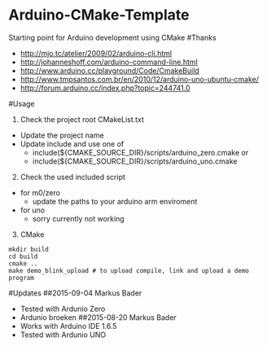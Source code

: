# Arduino-CMake-Template
Starting point for Arduino development using CMake
#Thanks
- http://mjo.tc/atelier/2009/02/arduino-cli.html
- http://johanneshoff.com/arduino-command-line.html
- http://www.arduino.cc/playground/Code/CmakeBuild
- http://www.tmpsantos.com.br/en/2010/12/arduino-uno-ubuntu-cmake/
- http://forum.arduino.cc/index.php?topic=244741.0

#Usage
1. Check the project root CMakeList.txt 
  * Update the project name
  * Update include and use one of
    - include(${CMAKE_SOURCE_DIR}/scripts/arduino_zero.cmake or
    - include(${CMAKE_SOURCE_DIR}/scripts/arduino_uno.cmake
2. Check the used included script
  * for m0/zero
    - update the paths to your arduino arm enviroment
  * for uno
    - sorry currently not working
3. CMake
```
mkdir build
cd build
cmake ..
make demo_blink_upload # to upload compile, link and upload a demo program
```

#Updates
##2015-09-04 
Markus Bader
- Tested with Ardunio Zero
- Ardunio broeken
##2015-08-20 
Markus Bader
- Works with Arduino IDE 1.6.5
- Tested with Ardunio UNO
